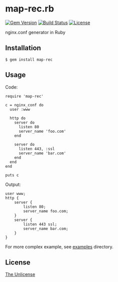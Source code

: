 # map-rec.rb

[![Gem Version](https://badge.fury.io/rb/map-rec.svg)](https://badge.fury.io/rb/map-rec)
[![Build Status](https://travis-ci.org/raviqqe/map-rec.rb.svg?branch=master)](https://travis-ci.org/raviqqe/map-rec.rb)
[![License](https://img.shields.io/badge/license-unlicense-lightgray.svg)](https://unlicense.org)

nginx.conf generator in Ruby

## Installation

```
$ gem install map-rec
```

## Usage

Code:

```
require 'map-rec'

c = nginx_conf do
  user :www

  http do
    server do
      listen 80
      server_name 'foo.com'
    end

    server do
      listen 443, :ssl
      server_name 'bar.com'
    end
  end
end

puts c
```

Output:

```
user www;
http {
    server {
        listen 80;
        server_name foo.com;
    }
    server {
        listen 443 ssl;
        server_name bar.com;
    }
}
```

For more complex example, see [examples](examples) directory.

## License

[The Unlicense](https://unlicense.org)
